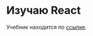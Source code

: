 # Изучаю React

Учебник находится по [ссылке](https://code.mu/ru/javascript/framework/react/book/prime/).

